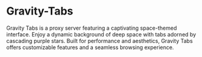 # Gravity-Tabs
Gravity Tabs is a proxy server featuring a captivating space-themed interface. Enjoy a dynamic background of deep space with tabs adorned by cascading purple stars. Built for performance and aesthetics, Gravity Tabs offers customizable features and a seamless browsing experience.
